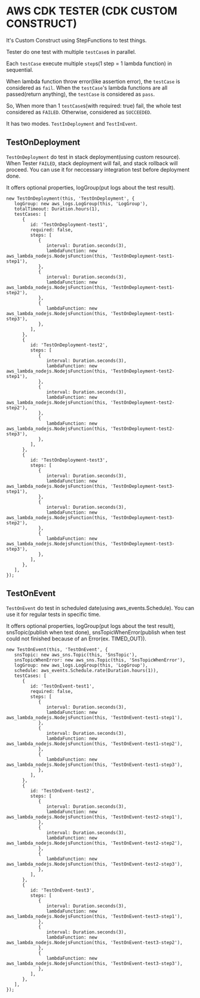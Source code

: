 # AWS CDK TESTER (CDK CUSTOM CONSTRUCT)
It's Custom Construct using StepFunctions to test things.

Tester do one test with multiple `testCase`s in parallel.

Each `testCase` execute  multiple `step`s(1 step = 1 lambda function) in sequential. 

When lambda function throw error(like assertion error), the `testCase` is considered as `fail`.
When the `testCase`'s lambda functions are all passed(return anything), the `testCase` is considered as `pass`.

So, When more than 1 `testCase`s(with required: true) fail, the whole test considered as `FAILED`. 
Otherwise, considered as `SUCCEEDED`.

It has two modes. `TestInDeployment` and `TestInEvent`.

## TestOnDeployment
`TestOnDeployment` do test in stack deployment(using custom resource).
When Tester `FAILED`, stack deployment will fail, and stack rollback will proceed.
You can use it for neccessary integration test before deployment done.

It offers optional properties, logGroup(put logs about the test result).

```
new TestOnDeployment(this, 'TestOnDeployment', {
   logGroup: new aws_logs.LogGroup(this, 'LogGroup'),
   totalTimeout: Duration.hours(1),
   testCases: [
      {
         id: 'TestOnDeployment-test1',
         required: false,
         steps: [
            {
               interval: Duration.seconds(3),
               lambdaFunction: new aws_lambda_nodejs.NodejsFunction(this, 'TestOnDeployment-test1-step1'),
            },
            {
               interval: Duration.seconds(3),
               lambdaFunction: new aws_lambda_nodejs.NodejsFunction(this, 'TestOnDeployment-test1-step2'),
            },
            {
               lambdaFunction: new aws_lambda_nodejs.NodejsFunction(this, 'TestOnDeployment-test1-step3'),
            },
         ],
      },
      {
         id: 'TestOnDeployment-test2',
         steps: [
            {
               interval: Duration.seconds(3),
               lambdaFunction: new aws_lambda_nodejs.NodejsFunction(this, 'TestOnDeployment-test2-step1'),
            },
            {
               interval: Duration.seconds(3),
               lambdaFunction: new aws_lambda_nodejs.NodejsFunction(this, 'TestOnDeployment-test2-step2'),
            },
            {
               lambdaFunction: new aws_lambda_nodejs.NodejsFunction(this, 'TestOnDeployment-test2-step3'),
            },
         ],
      },
      {
         id: 'TestOnDeployment-test3',
         steps: [
            {
               interval: Duration.seconds(3),
               lambdaFunction: new aws_lambda_nodejs.NodejsFunction(this, 'TestOnDeployment-test3-step1'),
            },
            {
               interval: Duration.seconds(3),
               lambdaFunction: new aws_lambda_nodejs.NodejsFunction(this, 'TestOnDeployment-test3-step2'),
            },
            {
               lambdaFunction: new aws_lambda_nodejs.NodejsFunction(this, 'TestOnDeployment-test3-step3'),
            },
         ],
      },
   ],
});
```

## TestOnEvent
`TestOnEvent` do test in scheduled date(using aws_events.Schedule).
You can use it for regular tests in specific time.

It offers optional properties, logGroup(put logs about the test result), 
snsTopic(publish when test done), 
snsTopicWhenError(publish when test could not finished because of an Error(ex. TIMED_OUT)).

```
new TestOnEvent(this, 'TestOnEvent', {
   snsTopic: new aws_sns.Topic(this, 'SnsTopic'),
   snsTopicWhenError: new aws_sns.Topic(this, 'SnsTopicWhenError'),
   logGroup: new aws_logs.LogGroup(this, 'LogGroup'),
   schedule: aws_events.Schedule.rate(Duration.hours(1)),
   testCases: [
      {
         id: 'TestOnEvent-test1',
         required: false,
         steps: [
            {
               interval: Duration.seconds(3),
               lambdaFunction: new aws_lambda_nodejs.NodejsFunction(this, 'TestOnEvent-test1-step1'),
            },
            {
               interval: Duration.seconds(3),
               lambdaFunction: new aws_lambda_nodejs.NodejsFunction(this, 'TestOnEvent-test1-step2'),
            },
            {
               lambdaFunction: new aws_lambda_nodejs.NodejsFunction(this, 'TestOnEvent-test1-step3'),
            },
         ],
      },
      {
         id: 'TestOnEvent-test2',
         steps: [
            {
               interval: Duration.seconds(3),
               lambdaFunction: new aws_lambda_nodejs.NodejsFunction(this, 'TestOnEvent-test2-step1'),
            },
            {
               interval: Duration.seconds(3),
               lambdaFunction: new aws_lambda_nodejs.NodejsFunction(this, 'TestOnEvent-test2-step2'),
            },
            {
               lambdaFunction: new aws_lambda_nodejs.NodejsFunction(this, 'TestOnEvent-test2-step3'),
            },
         ],
      },
      {
         id: 'TestOnEvent-test3',
         steps: [
            {
               interval: Duration.seconds(3),
               lambdaFunction: new aws_lambda_nodejs.NodejsFunction(this, 'TestOnEvent-test3-step1'),
            },
            {
               interval: Duration.seconds(3),
               lambdaFunction: new aws_lambda_nodejs.NodejsFunction(this, 'TestOnEvent-test3-step2'),
            },
            {
               lambdaFunction: new aws_lambda_nodejs.NodejsFunction(this, 'TestOnEvent-test3-step3'),
            },
         ],
      },
   ],
});
```